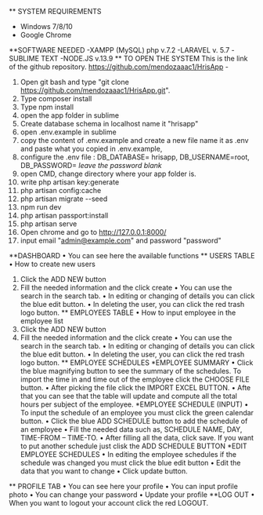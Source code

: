 
** SYSTEM REQUIREMENTS
- Windows 7/8/10
- Google Chrome

**SOFTWARE NEEDED
-XAMPP (MySQL) php v.7.2
-LARAVEL v. 5.7
-SUBLIME TEXT
-NODE.JS  v.13.9
** TO OPEN THE SYSTEM
This is the link of the github repository.
https://github.com/mendozaaac1/HrisApp - 
1) Open git bash and type "git clone https://github.com/mendozaaac1/HrisApp.git".
2) Type composer install
3) Type npm install
4)  open the app folder in sublime
5) Create database schema in localhost name it "hrisapp" 
6) open .env.example in sublime
7) copy the content of .env.example and create a new file name it as .env and paste what you copied in .env.example,
8) configure the .env file :  DB_DATABASE= hrisapp, DB_USERNAME=root, DB_PASSWORD= 
*leave the password blank*
9) open CMD, change directory where your app folder is.
10) write php artisan key:generate
11) php artisan config:cache
12) php artisan migrate --seed
13) npm run dev
14) php artisan passport:install
15) php artisan serve
16) Open chrome and go to http://127.0.0.1:8000/
17) input email "admin@example.com" and password "password"


**DASHBOARD
•	You can see here the available functions
** USERS TABLE
•	How to create new users
1)	Click the ADD NEW button
2)	Fill the needed information and the click create
•	You can use the search in the search tab.
•	In editing or changing of details you can click the blue edit button.
•	In deleting the user, you can click the red trash logo button.
** EMPLOYEES TABLE
•	How to input employee in the employee list
3)	Click the ADD NEW button
4)	Fill the needed information and the click create
•	You can use the search in the search tab.
•	In editing or changing of details you can click the blue edit button.
•	In deleting the user, you can click the red trash logo button.
** EMPLOYEE SCHEDULES
	*EMPLOYEE SUMMARY
•	Click the blue magnifying button to see the summary of the schedules. To import the time in and time out of the employee click the CHOOSE FILE button.
•	After picking the file click the IMPORT EXCEL BUTTON.
•	Afte that you can see that the table will update and compute all the total hours per subject of the employee.
*EMPLOYEE SCHEDULE (INPUT)
•	To input the schedule of an employee you must click the green calendar button.
•	Click the blue ADD SCHEDULE button to add the schedule of an employee
•	Fill the needed data such as, SCHEDULE NAME, DAY, TIME-FROM – TIME-TO.
•	After filling all the data, click save. If you want to put another schedule just clisk the ADD SCHEDULE BUTTON
*EDIT EMPLOYEE SCHEDULES
•	In editing the employee schedules if the schedule was changed you must click the blue edit button
•	Edit the data that you want to change
•	Click update button.

** PROFILE TAB
•	You can see here your profile
•	You can input profile photo
•	You can change your password
•	Update your profile
**LOG OUT
•	When you want to logout your account click the red LOGOUT.
